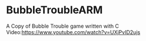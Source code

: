 # BubbleTroubleARM
A Copy of Bubble Trouble game written with C
Video:https://www.youtube.com/watch?v=UXjPvID2ujs
